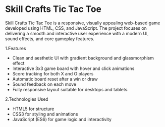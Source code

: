 # Skill Crafts Tic Tac Toe

Skill Crafts Tic Tac Toe is a responsive, visually appealing web-based game developed using HTML, CSS, and JavaScript. The project focuses on delivering a smooth and interactive user experience with a modern UI, sound effects, and core gameplay features.

1.Features

- Clean and aesthetic UI with gradient background and glassmorphism effect
- Interactive 3x3 game board with hover and click animations
- Score tracking for both X and O players
- Automatic board reset after a win or draw
- Sound feedback on each move
- Fully responsive layout suitable for desktops and tablets

2.Technologies Used

- HTML5 for structure
- CSS3 for styling and animations
- JavaScript (ES6) for game logic and interactivity



